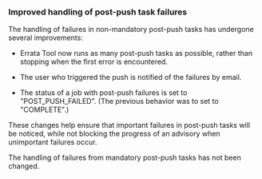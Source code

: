 ### Improved handling of post-push task failures

The handling of failures in non-mandatory post-push tasks has undergone several
improvements:

- Errata Tool now runs as many post-push tasks as possible, rather than stopping
  when the first error is encountered.

- The user who triggered the push is notified of the failures by email.

- The status of a job with post-push failures is set to "POST_PUSH_FAILED".
  (The previous behavior was to set to "COMPLETE".)

These changes help ensure that important failures in post-push tasks will be
noticed, while not blocking the progress of an advisory when unimportant
failures occur.

The handling of failures from mandatory post-push tasks has not been changed.
